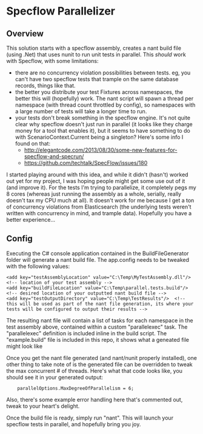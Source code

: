 # Specflow Parallelizer

## Overview
This solution starts with a specflow assembly, creates a nant build file (using .Net) that uses nunit to run unit tests in parallel.   This *should* work with Specflow, with some limitations:

* there are no concurrency violation possibilities between tests.  eg, you can't have two specflow tests that trample on the same database records, things like that.
* the better you distribute your test Fixtures across namespaces, the better this will (hopefully) work.  The nant script will spawn a thread per namespace (with thread count throttled by config), so namespaces with a large number of tests will take a longer time to run.
* your tests don't break something in the specflow engine.  It's not quite clear why specflow doesn't just run in parallel (it looks like they charge money for a tool that enables it), but it seems to have something to do with ScenarioContext.Current being a singleton?  Here's some info I found on that:
  * http://elegantcode.com/2013/08/30/some-new-features-for-specflow-and-specrun/
  * https://github.com/techtalk/SpecFlow/issues/180

I started playing around with this idea, and while it didn't (hasn't) worked out yet for my project, I was hoping people might get some use out of it (and improve it).  For the tests I'm trying to parallelize, it completely pegs my 8 cores (whereas just running the assembly as a whole, serially, really doesn't tax my CPU much at all).  It doesn't work for me because I get a ton of concurrency violations from Elasticsearch (the underlying tests weren't written with concurrency in mind, and trample data).  Hopefully you have a better experience...

## Config

Executing the C# console application contained in the BuildFileGenerator folder will generate a nant build file.  The app.config needs to be tweaked with the following values:

    <add key="testAssemblyLocation" value="C:\Temp\MyTestAssembly.dll"/>  <!-- location of your test assembly -->
    <add key="buildFileLocation" value="C:\Temp\parallel.tests.build"/>  <!-- desired location of your outputted nant build file -->
    <add key="testOutputDirectory" value="C:\Temp\TestResults"/>  <!-- this will be used as part of the nant file generation, its where your tests will be configured to output their results -->

The resulting nant file will contain a list of tasks for each namespace in the test assembly above, contained within a custom "parallelexec" task.  The "parallelexec" definition is included inline in the build script.  The  "example.build" file is included in this repo, it shows what a geneated file might look like

Once you get the nant file generated (and nant/nunit properly installed), one other thing to take note of is the generated file can be overridden to tweak the max concurrent # of threads.  Here's what that code looks like, you should see it in your generated output:

```
	parallelOptions.MaxDegreeOfParallelism = 6;
```

Also, there's some example error handling here that's commented out, tweak to your heart's delight.

Once the build file is ready, simply run "nant".  This will launch your specflow tests in parallel, and hopefully bring you joy.